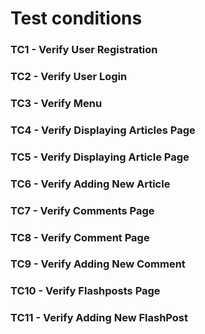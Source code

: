 # Test conditions

### TC1 - Verify User Registration
### TC2 - Verify User Login
### TC3 - Verify Menu
### TC4 - Verify Displaying Articles Page
### TC5 - Verify Displaying Article Page 
### TC6 - Verify Adding New Article
### TC7 - Verify Comments Page
### TC8 - Verify Comment Page
### TC9 - Verify Adding New Comment
### TC10 - Verify Flashposts Page
### TC11 - Verify Adding New FlashPost

